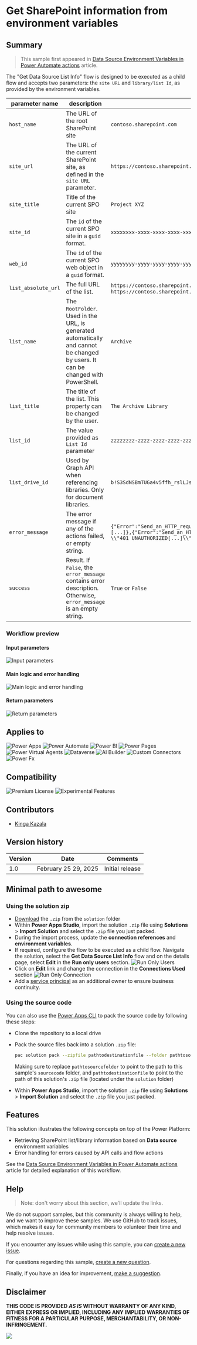 # Get SharePoint information from environment variables

## Summary

> This sample first appeared in [Data Source Environment Variables in Power Automate actions](https://dev.to/kkazala/data-source-environment-variables-in-power-automate-actions-3mo5) article.

The "Get Data Source List Info" flow is designed to be executed as a child flow and accepts two parameters: the `site URL` and `library/list Id`, as provided by the environment variables.

| parameter name | description | example |
|-|-|-|
| `host_name` | The URL of the root SharePoint site | `contoso.sharepoint.com` |
| `site_url` | The URL of the current SharePoint site, as defined in the `site URL` parameter.  | `https://contoso.sharepoint.com/sites/XYZ` |
| `site_title` | Title of the current SPO site | `Project XYZ` |
| `site_id` | The `id` of the current SPO site in a `guid` format. | `xxxxxxxx-xxxx-xxxx-xxxx-xxxxxxxxxxxx` |
| `web_id` | The `id` of the current SPO web object in a `guid` format. | `yyyyyyyy-yyyy-yyyy-yyyy-yyyyyyyyyyyy` |
| `list_absolute_url` | The full URL of the list. | `https://contoso.sharepoint.com/sites/xyz/Archives` or `https://contoso.sharepoint.com/sites/xyz/Lists/Issue tracker` |
| `list_name` | The `RootFolder`. Used in the URL, is generated automatically and cannot be changed by users. It can be changed with PowerShell.| `Archive` |
| `list_title` | The title of the list. This property can be changed by the user. | `The Archive Library` |
| `list_id` | The value provided as `List Id `parameter | `zzzzzzzz-zzzz-zzzz-zzzz-zzzzzzzzzzzz` |
| `list_drive_id` | Used by Graph API when referencing libraries. Only for document libraries. | `b!S3SdNSBmTUGa4v5ffh_rslLJssoXH4xEuShkEO-uxKg9bblUMeoaTbQC5t69DJ-x` |
| `error_message` | The error message if any of the actions failed, or empty string. | `{"Error":"Send_an_HTTP_request_to_SharePoint:_get_Site_with_MS_Graph:[...]},{"Error":"Send_an_HTTP_request_to_SharePoint:_get_list_URL: \\"401 UNAUTHORIZED[...]\\""}`   |
| `success` | Result. If `False`, the `error_message` contains error description. Otherwise, `error_message` is an empty string.  | `True` or `False` |

### Workflow preview

#### Input parameters

![Input parameters](./assets/preview1.png)

#### Main logic and error handling

![Main logic and error handling](./assets/preview2.png)

#### Return parameters

![Return parameters](./assets/preview3.png)

## Applies to

![Power Apps](https://img.shields.io/badge/Power%20Apps-No-red "No")
![Power Automate](https://img.shields.io/badge/Power%20Automate-Yes-green "Yes")
![Power BI](https://img.shields.io/badge/Power%20BI-No-red "No")
![Power Pages](https://img.shields.io/badge/Power%20Pages-No-red "No")
![Power Virtual Agents](https://img.shields.io/badge/Power%20Virtual%20Agents-No-red "No")
![Dataverse](https://img.shields.io/badge/Dataverse-No-red "No")
![AI Builder](https://img.shields.io/badge/AI%20Builder-No-red "No")
![Custom Connectors](https://img.shields.io/badge/Custom%20Connectors-No-red "No")
![Power Fx](https://img.shields.io/badge/Power%20Fx-No-red "No")

## Compatibility

![Premium License](https://img.shields.io/badge/Premium%20License-Not%20Required-red.svg "Premium license not required")
![Experimental Features](https://img.shields.io/badge/Experimental%20Features-No-red.svg "Does not rely on experimental features")

## Contributors

* [Kinga Kazala](https://github.com/kkazala/)

## Version history

Version|Date|Comments
-------|----|--------
1.0|February 25 29, 2025|Initial release

## Minimal path to awesome


### Using the solution zip

* [Download](./solution/solution.zip) the `.zip` from the `solution` folder
* Within **Power Apps Studio**, import the solution `.zip` file using **Solutions** > **Import Solution** and select the `.zip` file you just packed.
* During the import process, update the **connection references** and **environment variables**.
* If required, configure the flow to be executed as a child flow. Navigate the solution, select the **Get Data Source List Info** flow and on the details page, select **Edit** in the **Run only users** section.
   ![Run Only Users](./assets/runOnlyUser.png)
* Click on **Edit** link and change the connection in the **Connections Used** section
   ![Run Only Connection](./assets/runOnlyConnection.png)
* Add a [service principal](https://learn.microsoft.com/en-us/power-automate/service-principal-support) as an additional owner to ensure business continuity.

### Using the source code

You can also use the [Power Apps CLI](https://docs.microsoft.com/powerapps/developer/data-platform/powerapps-cli) to pack the source code by following these steps:

* Clone the repository to a local drive
* Pack the source files back into a solution `.zip` file:

  ```bash
  pac solution pack --zipfile pathtodestinationfile --folder pathtosourcefolder --processCanvasApps
  ```

  Making sure to replace `pathtosourcefolder` to point to the path to this sample's `sourcecode` folder, and `pathtodestinationfile` to point to the path of this solution's `.zip` file (located under the `solution` folder)
* Within **Power Apps Studio**, import the solution `.zip` file using **Solutions** > **Import Solution** and select the `.zip` file you just packed.

## Features

This solution illustrates the following concepts on top of the Power Platform:

* Retrieving SharePoint list/library information based on **Data source** environment variables
* Error handling for errors caused by API calls and flow actions

See the [Data Source Environment Variables in Power Automate actions](https://dev.to/kkazala/data-source-environment-variables-in-power-automate-actions-3mo5) article for detailed explanation of this workflow.

## Help

> Note: don't worry about this section, we'll update the links.

We do not support samples, but this community is always willing to help, and we want to improve these samples. We use GitHub to track issues, which makes it easy for  community members to volunteer their time and help resolve issues.

If you encounter any issues while using this sample, you can [create a new issue](https://github.com/pnp/powerapps-samples/issues/new?assignees=&labels=Needs%3A+Triage+%3Amag%3A%2Ctype%3Abug-suspected&template=bug-report.yml&sample=YOUR-SOLUTION-NAME&authors=@YOURGITHUBUSERNAME&title=YOUR-SOLUTION-NAME%20-%20).

For questions regarding this sample, [create a new question](https://github.com/pnp/powerapps-samples/issues/new?assignees=&labels=Needs%3A+Triage+%3Amag%3A%2Ctype%3Abug-suspected&template=question.yml&sample=YOUR-SOLUTION-NAME&authors=@YOURGITHUBUSERNAME&title=YOUR-SOLUTION-NAME%20-%20).

Finally, if you have an idea for improvement, [make a suggestion](https://github.com/pnp/powerapps-samples/issues/new?assignees=&labels=Needs%3A+Triage+%3Amag%3A%2Ctype%3Abug-suspected&template=suggestion.yml&sample=YOUR-SOLUTION-NAME&authors=@YOURGITHUBUSERNAME&title=YOUR-SOLUTION-NAME%20-%20).

## Disclaimer

**THIS CODE IS PROVIDED *AS IS* WITHOUT WARRANTY OF ANY KIND, EITHER EXPRESS OR IMPLIED, INCLUDING ANY IMPLIED WARRANTIES OF FITNESS FOR A PARTICULAR PURPOSE, MERCHANTABILITY, OR NON-INFRINGEMENT.**

<img src="https://m365-visitor-stats.azurewebsites.net/powerplatform-samples/samples/utility-flow-get-sharepoint-info-from-environment-variables"  aria-hidden="true" />